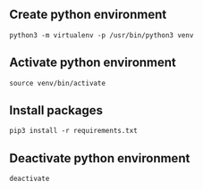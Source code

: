 ## Create python environment

    python3 -m virtualenv -p /usr/bin/python3 venv

## Activate python environment

    source venv/bin/activate

## Install packages

    pip3 install -r requirements.txt

## Deactivate python environment

    deactivate

